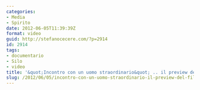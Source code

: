 ```yaml
---
categories:
- Media
- Spirito
date: 2012-06-05T11:39:39Z
format: video
guid: http://stefanocecere.com/?p=2914
id: 2914
tags:
- documentario
- Silo
- video
title: '&quot;Incontro con un uomo straordinario&quot; .. il preview del film'
slug: /2012/06/05/incontro-con-un-uomo-straordinario-il-preview-del-film/
---
```


